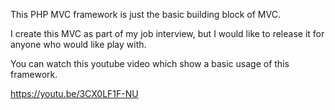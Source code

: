 This PHP MVC framework is just the basic building block of MVC.

I create this MVC as part of my job interview, but I would like to release it for anyone who would like play with.

You can watch this youtube video which show a basic usage of this framework.

https://youtu.be/3CX0LF1F-NU
